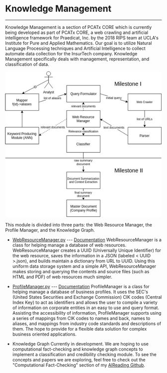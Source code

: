 # Knowledge Management
-------------------------------

Knowledge Management is a section of PCATx CORE which is currently being developed as part of PCATx CORE, a web crawling and artificial intelligence framework for Praedicat, Inc. by the 2018 RIPS team at UCLA's Institute for Pure and Applied Mathematics. Our goal is to utilize Natural Language Processing techniques and Artificial Intelligence to collect automate data collection for the InsurTech company. Knowledge Management specifically deals with management, representation, and classification of data.

![Diagram of PCATx Core Architecture](/img/PCATxCOREArchitecture.jpg)

This module is divided into three parts: the Web Resource Manager, the Profile Manager, and the Knowledge Graph.

* [WebResourceManager.py](WebResourceManager.py) --- [Documentation](docs/WebResourceManager.md)
WebResourceManager is a class for helping manage a database of web resources. WebResourceManager creates a UUID (Universally Unique Identifier) for the web resource, saves the information in a JSON (labeled < UUID >.json), and builds maintain a dictionary from  URL to UUID. Using this uniform data storage system and a simple API, WebResourceManager makes storing and querying the contents and source files (such as HTML and PDF) of web resources much simpler.

* [ProfileManager.py](ProfileManager.py) --- [Documentation](docs/ProfileManager.md)
ProfileManager is a class for helping manage a database of business profiles. It uses the SEC's (United States Securities and Exchange Commission) CIK codes (Central Index Key) to act as identifiers and allows the user to compile a variety of information on corporate entities in an easy to use and query format. Assisting the accessibility of information, ProfileManager supports using a series of mappings from CIK codes to names and back, names to aliases, and mappings from industry code standards and descriptions of them. The hope to provide for a flexible data solution for complex business oriented applications.

* Knowledge Graph
Currently in development. We are hoping to use computational fact-checking and knowledge graph concepts to implement a classification and credibility checking module. To see the concepts and papers we are exploring, feel free to check out the "Computational Fact-Checking" section of my [AIReading Github](https://github.com/alexandermichels/AIReading#computational-fact-checking).
